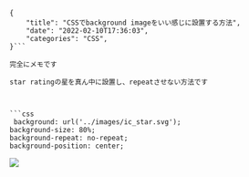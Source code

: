 ```metadata
{
    "title": "CSSでbackground imageをいい感じに設置する方法",
    "date": "2022-02-10T17:36:03",
    "categories": "CSS",
}```

完全にメモです

star ratingの星を真ん中に設置し、repeatさせない方法です



```css
 background: url('../images/ic_star.svg');
background-size: 80%;
background-repeat: no-repeat;
background-position: center;

```

![](./Screen-Shot-2022-02-10-at-17.34.49.png)
